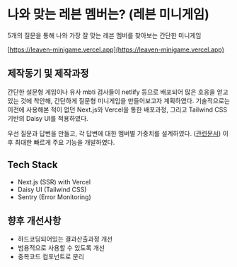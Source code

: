 # 나와 맞는 레븐 멤버는? (레븐 미니게임)
5개의 질문을 통해 나와 가장 잘 맞는 레븐 멤버를 찾아보는 간단한 미니게임

[https://leaven-minigame.vercel.app](https://leaven-minigame.vercel.app)

## 제작동기 및 제작과정
간단한 설문형 게임이나 유사 mbti 검사들이 netlify 등으로 배포되어 많은 호응을 얻고 있는 것에 착안해, 간단하게 질문형 미니게임을 만들어보고자 계획하였다. 기술적으로는 이전에 사용해본 적이 없던 Next.js와 Vercel을 통한 배포과정, 그리고 Tailwind CSS 기반의 Daisy UI를 적용하였다.

우선 질문과 답변을 만들고, 각 답변에 대한 멤버별 가중치를 설계하였다. ([관련문서](https://docs.google.com/document/d/1f6pWSB4MS_zczUiEzHbigZq6-sQQQyCFH4e7z5dVJ1E/edit?usp=sharing)) 이후 최대한 빠르게 주요 기능을 개발하였다.

## Tech Stack
- Next.js (SSR) with Vercel
- Daisy UI (Tailwind CSS)
- Sentry (Error Monitoring)

## 향후 개선사항
- 하드코딩되어있는 결과산출과정 개선
- 범용적으로 사용할 수 있도록 개선
- 중복코드 컴포넌트로 분리
